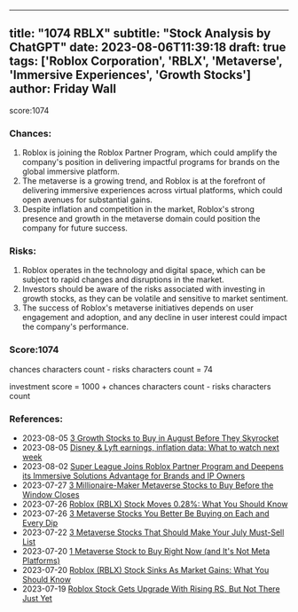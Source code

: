 
---
title: "1074 RBLX"
subtitle: "Stock Analysis by ChatGPT"
date: 2023-08-06T11:39:18
draft: true
tags: ['Roblox Corporation', 'RBLX', 'Metaverse', 'Immersive Experiences', 'Growth Stocks']
author: Friday Wall
---

score:1074
### Chances:
1. Roblox is joining the Roblox Partner Program, which could amplify the company's position in delivering impactful programs for brands on the global immersive platform.
2. The metaverse is a growing trend, and Roblox is at the forefront of delivering immersive experiences across virtual platforms, which could open avenues for substantial gains.
3. Despite inflation and competition in the market, Roblox's strong presence and growth in the metaverse domain could position the company for future success.
### Risks:
1. Roblox operates in the technology and digital space, which can be subject to rapid changes and disruptions in the market.
2. Investors should be aware of the risks associated with investing in growth stocks, as they can be volatile and sensitive to market sentiment.
3. The success of Roblox's metaverse initiatives depends on user engagement and adoption, and any decline in user interest could impact the company's performance.
### Score:1074
chances characters count - risks characters count = 74

investment score = 1000 + chances characters count - risks characters count
### References:
- 2023-08-05 [3 Growth Stocks to Buy in August Before They Skyrocket](https://finance.yahoo.com/m/de21545e-485f-37e1-8424-3a126f6d018c/3-growth-stocks-to-buy-in.html?.tsrc=rss)
- 2023-08-05 [Disney & Lyft earnings, inflation data: What to watch next week](https://finance.yahoo.com/video/disney-lyft-earnings-inflation-data-211302843.html?.tsrc=rss)
- 2023-08-02 [Super League Joins Roblox Partner Program and Deepens its Immersive Solutions Advantage for Brands and IP Owners](https://finance.yahoo.com/news/super-league-joins-roblox-partner-110000499.html?.tsrc=rss)
- 2023-07-27 [3 Millionaire-Maker Metaverse Stocks to Buy Before the Window Closes](https://finance.yahoo.com/news/3-millionaire-maker-metaverse-stocks-190940815.html?.tsrc=rss)
- 2023-07-26 [Roblox (RBLX) Stock Moves 0.28%: What You Should Know](https://finance.yahoo.com/news/roblox-rblx-stock-moves-0-220017886.html?.tsrc=rss)
- 2023-07-26 [3 Metaverse Stocks You Better Be Buying on Each and Every Dip](https://finance.yahoo.com/news/3-metaverse-stocks-better-buying-214146951.html?.tsrc=rss)
- 2023-07-22 [3 Metaverse Stocks That Should Make Your July Must-Sell List](https://finance.yahoo.com/news/3-metaverse-stocks-july-must-173947974.html?.tsrc=rss)
- 2023-07-20 [1 Metaverse Stock to Buy Right Now (and It's Not Meta Platforms)](https://finance.yahoo.com/m/7c1cbd08-898f-3394-b839-fa5bfa93662c/1-metaverse-stock-to-buy.html?.tsrc=rss)
- 2023-07-20 [Roblox (RBLX) Stock Sinks As Market Gains: What You Should Know](https://finance.yahoo.com/news/roblox-rblx-stock-sinks-market-221519089.html?.tsrc=rss)
- 2023-07-19 [Roblox Stock Gets Upgrade With Rising RS, But Not There Just Yet](https://finance.yahoo.com/m/3021be07-0bbc-3988-b960-84099b3b6b7a/roblox-stock-gets-upgrade.html?.tsrc=rss)


                